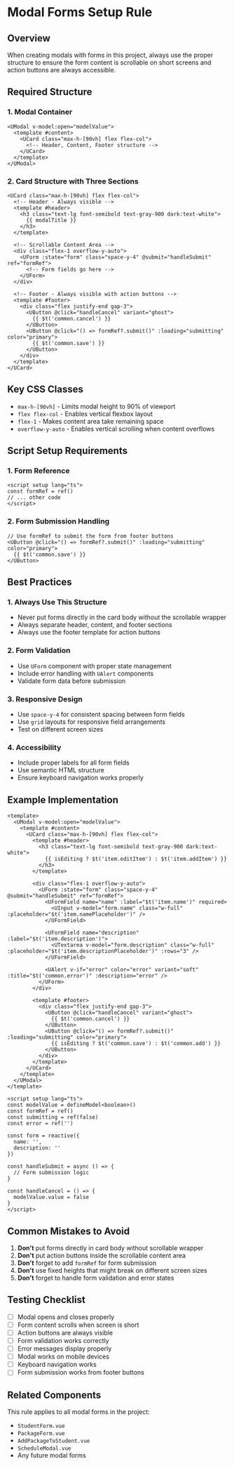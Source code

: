 # Modal Forms Setup Rule

## Overview
When creating modals with forms in this project, always use the proper structure to ensure the form content is scrollable on short screens and action buttons are always accessible.

## Required Structure

### 1. Modal Container
```vue
<UModal v-model:open="modelValue">
  <template #content>
    <UCard class="max-h-[90vh] flex flex-col">
      <!-- Header, Content, Footer structure -->
    </UCard>
  </template>
</UModal>
```

### 2. Card Structure with Three Sections
```vue
<UCard class="max-h-[90vh] flex flex-col">
  <!-- Header - Always visible -->
  <template #header>
    <h3 class="text-lg font-semibold text-gray-900 dark:text-white">
      {{ modalTitle }}
    </h3>
  </template>

  <!-- Scrollable Content Area -->
  <div class="flex-1 overflow-y-auto">
    <UForm :state="form" class="space-y-4" @submit="handleSubmit" ref="formRef">
      <!-- Form fields go here -->
    </UForm>
  </div>

  <!-- Footer - Always visible with action buttons -->
  <template #footer>
    <div class="flex justify-end gap-3">
      <UButton @click="handleCancel" variant="ghost">
        {{ $t('common.cancel') }}
      </UButton>
      <UButton @click="() => formRef?.submit()" :loading="submitting" color="primary">
        {{ $t('common.save') }}
      </UButton>
    </div>
  </template>
</UCard>
```

## Key CSS Classes

- `max-h-[90vh]` - Limits modal height to 90% of viewport
- `flex flex-col` - Enables vertical flexbox layout
- `flex-1` - Makes content area take remaining space
- `overflow-y-auto` - Enables vertical scrolling when content overflows

## Script Setup Requirements

### 1. Form Reference
```vue
<script setup lang="ts">
const formRef = ref()
// ... other code
</script>
```

### 2. Form Submission Handling
```vue
// Use formRef to submit the form from footer buttons
<UButton @click="() => formRef?.submit()" :loading="submitting" color="primary">
  {{ $t('common.save') }}
</UButton>
```

## Best Practices

### 1. Always Use This Structure
- Never put forms directly in the card body without the scrollable wrapper
- Always separate header, content, and footer sections
- Always use the footer template for action buttons

### 2. Form Validation
- Use `UForm` component with proper state management
- Include error handling with `UAlert` components
- Validate form data before submission

### 3. Responsive Design
- Use `space-y-4` for consistent spacing between form fields
- Use `grid` layouts for responsive field arrangements
- Test on different screen sizes

### 4. Accessibility
- Include proper labels for all form fields
- Use semantic HTML structure
- Ensure keyboard navigation works properly

## Example Implementation

```vue
<template>
  <UModal v-model:open="modelValue">
    <template #content>
      <UCard class="max-h-[90vh] flex flex-col">
        <template #header>
          <h3 class="text-lg font-semibold text-gray-900 dark:text-white">
            {{ isEditing ? $t('item.editItem') : $t('item.addItem') }}
          </h3>
        </template>

        <div class="flex-1 overflow-y-auto">
          <UForm :state="form" class="space-y-4" @submit="handleSubmit" ref="formRef">
            <UFormField name="name" :label="$t('item.name')" required>
              <UInput v-model="form.name" class="w-full" :placeholder="$t('item.namePlaceholder')" />
            </UFormField>

            <UFormField name="description" :label="$t('item.description')">
              <UTextarea v-model="form.description" class="w-full" :placeholder="$t('item.descriptionPlaceholder')" :rows="3" />
            </UFormField>

            <UAlert v-if="error" color="error" variant="soft" :title="$t('common.error')" :description="error" />
          </UForm>
        </div>

        <template #footer>
          <div class="flex justify-end gap-3">
            <UButton @click="handleCancel" variant="ghost">
              {{ $t('common.cancel') }}
            </UButton>
            <UButton @click="() => formRef?.submit()" :loading="submitting" color="primary">
              {{ isEditing ? $t('common.save') : $t('common.add') }}
            </UButton>
          </div>
        </template>
      </UCard>
    </template>
  </UModal>
</template>

<script setup lang="ts">
const modelValue = defineModel<boolean>()
const formRef = ref()
const submitting = ref(false)
const error = ref('')

const form = reactive({
  name: '',
  description: ''
})

const handleSubmit = async () => {
  // Form submission logic
}

const handleCancel = () => {
  modelValue.value = false
}
</script>
```

## Common Mistakes to Avoid

1. **Don't** put forms directly in card body without scrollable wrapper
2. **Don't** put action buttons inside the scrollable content area
3. **Don't** forget to add `formRef` for form submission
4. **Don't** use fixed heights that might break on different screen sizes
5. **Don't** forget to handle form validation and error states

## Testing Checklist

- [ ] Modal opens and closes properly
- [ ] Form content scrolls when screen is short
- [ ] Action buttons are always visible
- [ ] Form validation works correctly
- [ ] Error messages display properly
- [ ] Modal works on mobile devices
- [ ] Keyboard navigation works
- [ ] Form submission works from footer buttons

## Related Components

This rule applies to all modal forms in the project:
- `StudentForm.vue`
- `PackageForm.vue`
- `AddPackageToStudent.vue`
- `ScheduleModal.vue`
- Any future modal forms